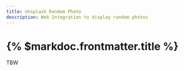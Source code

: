 ```yaml
---
title: Unsplash Random Photo
description: Web Integration to display random photos
---
```


# {% $markdoc.frontmatter.title %}

TBW
